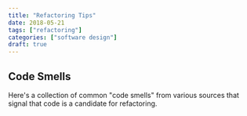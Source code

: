 ```yaml
---
title: "Refactoring Tips"
date: 2018-05-21
tags: ["refactoring"]
categories: ["software design"]
draft: true
---
```


## Code Smells

Here's a collection of common "code smells" from various sources that signal that code is a candidate for refactoring.